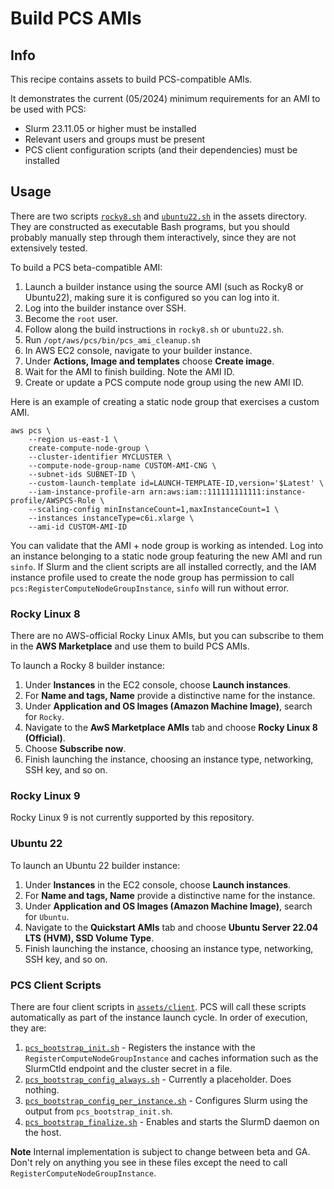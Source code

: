 # Build PCS AMIs

## Info

This recipe contains assets to build PCS-compatible AMIs. 

It demonstrates the current (05/2024) minimum requirements for an AMI to be used with PCS: 

* Slurm 23.11.05 or higher must be installed
* Relevant users and groups must be present
* PCS client configuration scripts (and their dependencies) must be installed

## Usage

There are two scripts [`rocky8.sh`](assets/rocky8.sh) and [`ubuntu22.sh`](assets/ubuntu22.sh) in the assets directory. They are constructed as executable Bash programs, but you should probably manually step through them interactively, since they are not extensively tested. 

To build a PCS beta-compatible AMI:

1. Launch a builder instance using the source AMI (such as Rocky8 or Ubuntu22), making sure it is configured so you can log into it.
2. Log into the builder instance over SSH. 
3. Become the `root` user.
4. Follow along the build instructions in `rocky8.sh` or `ubuntu22.sh`.
5. Run `/opt/aws/pcs/bin/pcs_ami_cleanup.sh`
6. In AWS EC2 console, navigate to your builder instance.
7. Under **Actions, Image and templates** choose **Create image**.
8. Wait for the AMI to finish building. Note the AMI ID. 
9. Create or update a PCS compute node group using the new AMI ID.

Here is an example of creating a static node group that exercises a custom AMI. 

```shell
aws pcs \
    --region us-east-1 \
    create-compute-node-group \
    --cluster-identifier MYCLUSTER \
    --compute-node-group-name CUSTOM-AMI-CNG \
    --subnet-ids SUBNET-ID \
    --custom-launch-template id=LAUNCH-TEMPLATE-ID,version='$Latest' \
    --iam-instance-profile-arn arn:aws:iam::111111111111:instance-profile/AWSPCS-Role \
    --scaling-config minInstanceCount=1,maxInstanceCount=1 \
    --instances instanceType=c6i.xlarge \
    --ami-id CUSTOM-AMI-ID
```

You can validate that the AMI + node group is working as intended.  Log into an instance belonging to a static node group featuring the new AMI and run `sinfo`. If Slurm and the client scripts are all installed correctly, and the IAM instance profile used to create the node group has permission to call `pcs:RegisterComputeNodeGroupInstance`, `sinfo` will run without error. 

### Rocky Linux 8

There are no AWS-official Rocky Linux AMIs, but you can subscribe to them in the **AWS Marketplace** and use them to build PCS AMIs. 

To launch a Rocky 8 builder instance:

1. Under **Instances** in the EC2 console, choose **Launch instances**.
2. For **Name and tags, Name** provide a distinctive name for the instance.
3. Under **Application and OS Images (Amazon Machine Image)**, search for `Rocky`.
4. Navigate to the **AwS Marketplace AMIs** tab and choose **Rocky Linux 8 (Official)**.
5. Choose **Subscribe now**.
6. Finish launching the instance, choosing an instance type, networking, SSH key, and so on.

### Rocky Linux 9

Rocky Linux 9 is not currently supported by this repository.

### Ubuntu 22

To launch an Ubuntu 22 builder instance:

1. Under **Instances** in the EC2 console, choose **Launch instances**.
2. For **Name and tags, Name** provide a distinctive name for the instance.
3. Under **Application and OS Images (Amazon Machine Image)**, search for `Ubuntu`.
4. Navigate to the **Quickstart AMIs** tab and choose **Ubuntu Server 22.04 LTS (HVM), SSD Volume Type**.
5. Finish launching the instance, choosing an instance type, networking, SSH key, and so on.

### PCS Client Scripts

There are four client scripts in [`assets/client`](assets/client/). PCS will call these scripts automatically as part of the instance launch cycle. In order of execution, they are:

1. [`pcs_bootstrap_init.sh`](assets/client/pcs_bootstrap_init.sh) - Registers the instance with the `RegisterComputeNodeGroupInstance` and caches information such as the SlurmCtld endpoint and the cluster secret in a file.
2. [`pcs_bootstrap_config_always.sh`](assets/client/pcs_bootstrap_config_always.sh) - Currently a placeholder. Does nothing. 
3. [`pcs_bootstrap_config_per_instance.sh`](assets/client/pcs_bootstrap_config_per_instance.sh) - Configures Slurm using the output from `pcs_bootstrap_init.sh`.
4. [`pcs_bootstrap_finalize.sh`](assets/client/pcs_bootstrap_finalize.sh) - Enables and starts the SlurmD daemon on the host. 

**Note** Internal implementation is subject to change between beta and GA. Don't rely on anything you see in these files except the need to call `RegisterComputeNodeGroupInstance`.

